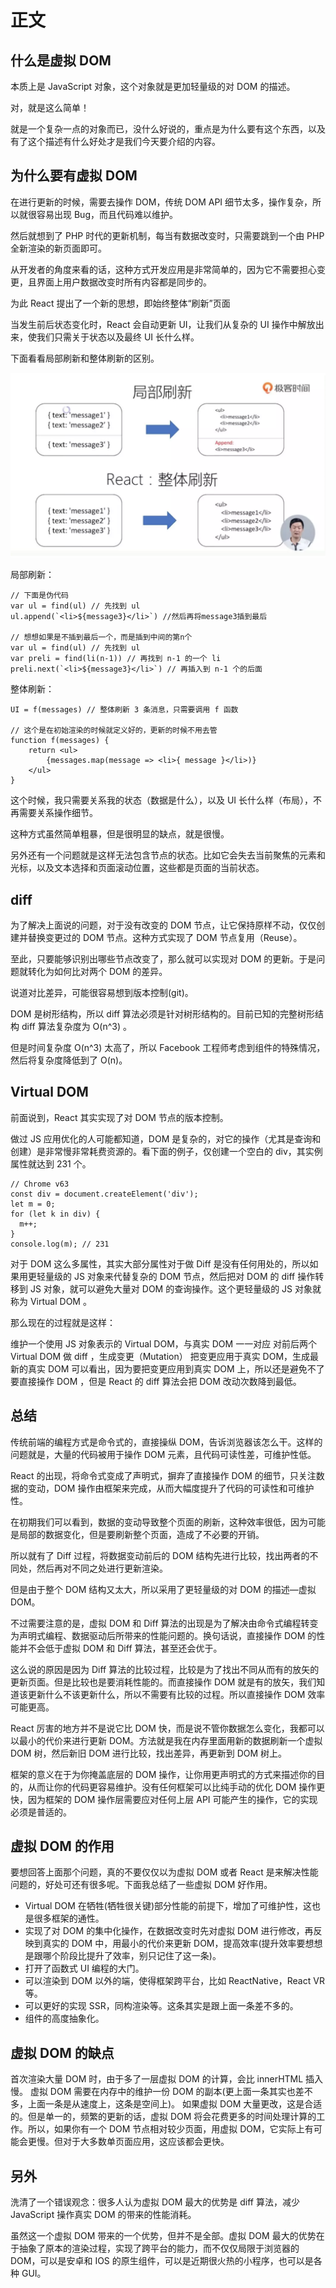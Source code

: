 # 正文

## 什么是虚拟 DOM

本质上是 JavaScript 对象，这个对象就是更加轻量级的对 DOM 的描述。

对，就是这么简单！

就是一个复杂一点的对象而已，没什么好说的，重点是为什么要有这个东西，以及有了这个描述有什么好处才是我们今天要介绍的内容。

## 为什么要有虚拟 DOM

在进行更新的时候，需要去操作 DOM，传统 DOM API 细节太多，操作复杂，所以就很容易出现 Bug，而且代码难以维护。

然后就想到了 PHP 时代的更新机制，每当有数据改变时，只需要跳到一个由 PHP 全新渲染的新页面即可。

从开发者的角度来看的话，这种方式开发应用是非常简单的，因为它不需要担心变更，且界面上用户数据改变时所有内容都是同步的。

为此 React 提出了一个新的思想，即始终整体“刷新”页面

当发生前后状态变化时，React 会自动更新 UI，让我们从复杂的 UI 操作中解放出来，使我们只需关于状态以及最终 UI 长什么样。

下面看看局部刷新和整体刷新的区别。

![1](./img/1.png)

局部刷新：

```()
// 下面是伪代码
var ul = find(ul) // 先找到 ul
ul.append(`<li>${message3}</li>`) //然后再将message3插到最后

// 想想如果是不插到最后一个，而是插到中间的第n个
var ul = find(ul) // 先找到 ul
var preli = find(li(n-1)) // 再找到 n-1 的一个 li
preli.next(`<li>${message3}</li>`) // 再插入到 n-1 个的后面
```

整体刷新：

```()
UI = f(messages) // 整体刷新 3 条消息，只需要调用 f 函数

// 这个是在初始渲染的时候就定义好的，更新的时候不用去管
function f(messages) {
    return <ul>
        {messages.map(message => <li>{ message }</li>)}
    </ul>
}
```

这个时候，我只需要关系我的状态（数据是什么），以及 UI 长什么样（布局），不再需要关系操作细节。

这种方式虽然简单粗暴，但是很明显的缺点，就是很慢。

另外还有一个问题就是这样无法包含节点的状态。比如它会失去当前聚焦的元素和光标，以及文本选择和页面滚动位置，这些都是页面的当前状态。

## diff

为了解决上面说的问题，对于没有改变的 DOM 节点，让它保持原样不动，仅仅创建并替换变更过的 DOM 节点。这种方式实现了 DOM 节点复用（Reuse）。

至此，只要能够识别出哪些节点改变了，那么就可以实现对 DOM 的更新。于是问题就转化为如何比对两个 DOM 的差异。

说道对比差异，可能很容易想到版本控制(git)。

DOM 是树形结构，所以 diff 算法必须是针对树形结构的。目前已知的完整树形结构 diff 算法复杂度为 O(n^3) 。

但是时间复杂度 O(n^3) 太高了，所以 Facebook 工程师考虑到组件的特殊情况，然后将复杂度降低到了 O(n)。

## Virtual DOM

前面说到，React 其实实现了对 DOM 节点的版本控制。

做过 JS 应用优化的人可能都知道，DOM 是复杂的，对它的操作（尤其是查询和创建）是非常慢非常耗费资源的。看下面的例子，仅创建一个空白的 div，其实例属性就达到 231 个。

```()
// Chrome v63
const div = document.createElement('div');
let m = 0;
for (let k in div) {
  m++;
}
console.log(m); // 231
```

对于 DOM 这么多属性，其实大部分属性对于做 Diff 是没有任何用处的，所以如果用更轻量级的 JS 对象来代替复杂的 DOM 节点，然后把对 DOM 的 diff 操作转移到 JS 对象，就可以避免大量对 DOM 的查询操作。这个更轻量级的 JS 对象就称为 Virtual DOM 。

那么现在的过程就是这样：

维护一个使用 JS 对象表示的 Virtual DOM，与真实 DOM 一一对应
对前后两个 Virtual DOM 做 diff ，生成变更（Mutation）
把变更应用于真实 DOM，生成最新的真实 DOM
可以看出，因为要把变更应用到真实 DOM 上，所以还是避免不了要直接操作 DOM ，但是 React 的 diff 算法会把 DOM 改动次数降到最低。

## 总结

传统前端的编程方式是命令式的，直接操纵 DOM，告诉浏览器该怎么干。这样的问题就是，大量的代码被用于操作 DOM 元素，且代码可读性差，可维护性低。

React 的出现，将命令式变成了声明式，摒弃了直接操作 DOM 的细节，只关注数据的变动，DOM 操作由框架来完成，从而大幅度提升了代码的可读性和可维护性。

在初期我们可以看到，数据的变动导致整个页面的刷新，这种效率很低，因为可能是局部的数据变化，但是要刷新整个页面，造成了不必要的开销。

所以就有了 Diff 过程，将数据变动前后的 DOM 结构先进行比较，找出两者的不同处，然后再对不同之处进行更新渲染。

但是由于整个 DOM 结构又太大，所以采用了更轻量级的对 DOM 的描述—虚拟 DOM。

不过需要注意的是，虚拟 DOM 和 Diff 算法的出现是为了解决由命令式编程转变为声明式编程、数据驱动后所带来的性能问题的。换句话说，直接操作 DOM 的性能并不会低于虚拟 DOM 和 Diff 算法，甚至还会优于。

这么说的原因是因为 Diff 算法的比较过程，比较是为了找出不同从而有的放矢的更新页面。但是比较也是要消耗性能的。而直接操作 DOM 就是有的放矢，我们知道该更新什么不该更新什么，所以不需要有比较的过程。所以直接操作 DOM 效率可能更高。

React 厉害的地方并不是说它比 DOM 快，而是说不管你数据怎么变化，我都可以以最小的代价来进行更新 DOM。方法就是我在内存里面用新的数据刷新一个虚拟 DOM 树，然后新旧 DOM 进行比较，找出差异，再更新到 DOM 树上。

框架的意义在于为你掩盖底层的 DOM 操作，让你用更声明式的方式来描述你的目的，从而让你的代码更容易维护。没有任何框架可以比纯手动的优化 DOM 操作更快，因为框架的 DOM 操作层需要应对任何上层 API 可能产生的操作，它的实现必须是普适的。

## 虚拟 DOM 的作用

要想回答上面那个问题，真的不要仅仅以为虚拟 DOM 或者 React 是来解决性能问题的，好处可还有很多呢。下面我总结了一些虚拟 DOM 好作用。

* Virtual DOM 在牺牲(牺牲很关键)部分性能的前提下，增加了可维护性，这也是很多框架的通性。
* 实现了对 DOM 的集中化操作，在数据改变时先对虚拟 DOM 进行修改，再反映到真实的 DOM 中，用最小的代价来更新 DOM，提高效率(提升效率要想想是跟哪个阶段比提升了效率，别只记住了这一条)。
* 打开了函数式 UI 编程的大门。
* 可以渲染到 DOM 以外的端，使得框架跨平台，比如 ReactNative，React VR 等。
* 可以更好的实现 SSR，同构渲染等。这条其实是跟上面一条差不多的。
* 组件的高度抽象化。

## 虚拟 DOM 的缺点

首次渲染大量 DOM 时，由于多了一层虚拟 DOM 的计算，会比 innerHTML 插入慢。
虚拟 DOM 需要在内存中的维护一份 DOM 的副本(更上面一条其实也差不多，上面一条是从速度上，这条是空间上)。
如果虚拟 DOM 大量更改，这是合适的。但是单一的，频繁的更新的话，虚拟 DOM 将会花费更多的时间处理计算的工作。所以，如果你有一个 DOM 节点相对较少页面，用虚拟 DOM，它实际上有可能会更慢。但对于大多数单页面应用，这应该都会更快。

## 另外

洗清了一个错误观念：很多人认为虚拟 DOM 最大的优势是 diff 算法，减少 JavaScript 操作真实 DOM 的带来的性能消耗。

虽然这一个虚拟 DOM 带来的一个优势，但并不是全部。虚拟 DOM 最大的优势在于抽象了原本的渲染过程，实现了跨平台的能力，而不仅仅局限于浏览器的 DOM，可以是安卓和 IOS 的原生组件，可以是近期很火热的小程序，也可以是各种 GUI。
